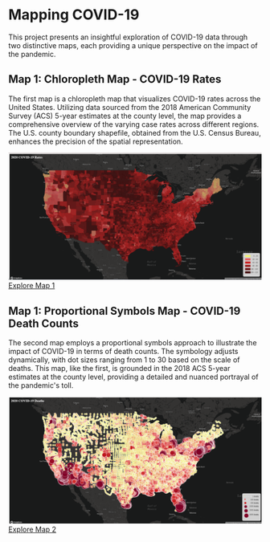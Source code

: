 # Mapping COVID-19
This project presents an insightful exploration of COVID-19 data through two distinctive maps, each providing a unique perspective on the impact of the pandemic.

## Map 1: Chloropleth Map - COVID-19 Rates
The first map is a chloropleth map that visualizes COVID-19 rates across the United States. Utilizing data sourced from the 2018 American Community Survey (ACS) 5-year estimates at the county level, the map provides a comprehensive overview of the varying case rates across different regions. The U.S. county boundary shapefile, obtained from the U.S. Census Bureau, enhances the precision of the spatial representation.

![Map 1](img/map1.png)
[Explore Map 1](https://DustNguyen.github.io/mapping_covid/map1.html)

## Map 1: Proportional Symbols Map - COVID-19 Death Counts

The second map employs a proportional symbols approach to illustrate the impact of COVID-19 in terms of death counts. The symbology adjusts dynamically, with dot sizes ranging from 1 to 30 based on the scale of deaths. This map, like the first, is grounded in the 2018 ACS 5-year estimates at the county level, providing a detailed and nuanced portrayal of the pandemic's toll.

![Map 2](img/map2.png)
[Explore Map 2](https://DustNguyen.github.io/mapping_covid/map2.html)